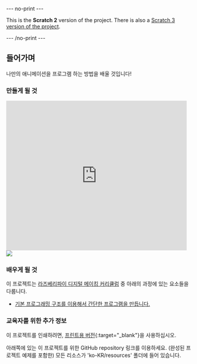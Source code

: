 --- no-print ---

This is the **Scratch 2** version of the project. There is also a [Scratch 3 version of the project](https://projects.raspberrypi.org/ko-KR/projects/lost-in-space).

--- /no-print ---

## 들어가며

나만의 애니메이션을 프로그램 하는 방법을 배울 것입니다!

### 만들게 될 것

<div class="scratch-preview">
  <iframe allowtransparency="true" width="485" height="402" src="https://scratch.mit.edu/projects/embed/236021831/?autostart=false" frameborder="0"></iframe>
  <img src="images/space-final.png">
</div>

### 배우게 될 것

이 프로젝트는 [라즈베리파이 디지털 메이킹 커리큘럼](http://rpf.io/curriculum) 중 아래의 과정에 있는 요소들을 다룹니다.

+ [기본 프로그래밍 구조를 이용해서 간단한 프로그램을 만듭니다.](https://www.raspberrypi.org/curriculum/programming/creator)

### 교육자를 위한 추가 정보

이 프로젝트를 인쇄하려면, [프린트용 버전](https://projects.raspberrypi.org/ko-KR/projects/lost-in-space-scratch2/print){:target="_blank"}을 사용하십시오.

아래쪽에 있는 이 프로젝트를 위한 GitHub repository 링크를 이용하세요. (완성된 프로젝트 예제를 포함한) 모든 리소스가 'ko-KR/resources' 폴더에 들어 있습니다.